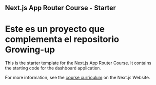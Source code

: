 ## Next.js App Router Course - Starter

# Este es un proyecto que complementa el repositorio Growing-up

This is the starter template for the Next.js App Router Course. It contains the starting code for the dashboard application.

For more information, see the [course curriculum](https://nextjs.org/learn) on the Next.js Website.
